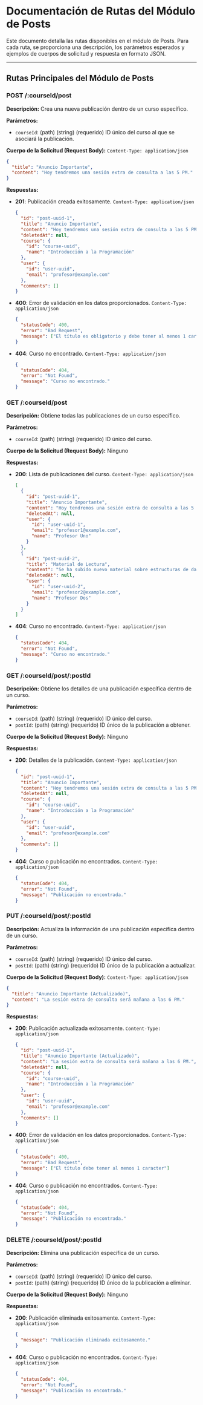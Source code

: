 # Documentación de Rutas del Módulo de Posts

Este documento detalla las rutas disponibles en el módulo de Posts. Para cada
ruta, se proporciona una descripción, los parámetros esperados y ejemplos de
cuerpos de solicitud y respuesta en formato JSON.

---

## Rutas Principales del Módulo de Posts

### POST /:courseId/post

**Descripción:** Crea una nueva publicación dentro de un curso específico.

**Parámetros:**

- `courseId`: (path) (string) (requerido) ID único del curso al que se asociará
  la publicación.

**Cuerpo de la Solicitud (Request Body):** `Content-Type: application/json`

```json
{
  "title": "Anuncio Importante",
  "content": "Hoy tendremos una sesión extra de consulta a las 5 PM."
}
```

**Respuestas:**

- **201**: Publicación creada exitosamente. `Content-Type: application/json`
  ```json
  {
    "id": "post-uuid-1",
    "title": "Anuncio Importante",
    "content": "Hoy tendremos una sesión extra de consulta a las 5 PM.",
    "deletedAt": null,
    "course": {
      "id": "course-uuid",
      "name": "Introducción a la Programación"
    },
    "user": {
      "id": "user-uuid",
      "email": "profesor@example.com"
    },
    "comments": []
  }
  ```
- **400**: Error de validación en los datos proporcionados.
  `Content-Type: application/json`
  ```json
  {
    "statusCode": 400,
    "error": "Bad Request",
    "message": ["El título es obligatorio y debe tener al menos 1 caracter"]
  }
  ```
- **404**: Curso no encontrado. `Content-Type: application/json`
  ```json
  {
    "statusCode": 404,
    "error": "Not Found",
    "message": "Curso no encontrado."
  }
  ```

### GET /:courseId/post

**Descripción:** Obtiene todas las publicaciones de un curso específico.

**Parámetros:**

- `courseId`: (path) (string) (requerido) ID único del curso.

**Cuerpo de la Solicitud (Request Body):** Ninguno

**Respuestas:**

- **200**: Lista de publicaciones del curso. `Content-Type: application/json`
  ```json
  [
    {
      "id": "post-uuid-1",
      "title": "Anuncio Importante",
      "content": "Hoy tendremos una sesión extra de consulta a las 5 PM.",
      "deletedAt": null,
      "user": {
        "id": "user-uuid-1",
        "email": "profesor1@example.com",
        "name": "Profesor Uno"
      }
    },
    {
      "id": "post-uuid-2",
      "title": "Material de Lectura",
      "content": "Se ha subido nuevo material sobre estructuras de datos.",
      "deletedAt": null,
      "user": {
        "id": "user-uuid-2",
        "email": "profesor2@example.com",
        "name": "Profesor Dos"
      }
    }
  ]
  ```
- **404**: Curso no encontrado. `Content-Type: application/json`
  ```json
  {
    "statusCode": 404,
    "error": "Not Found",
    "message": "Curso no encontrado."
  }
  ```

### GET /:courseId/post/:postId

**Descripción:** Obtiene los detalles de una publicación específica dentro de un
curso.

**Parámetros:**

- `courseId`: (path) (string) (requerido) ID único del curso.
- `postId`: (path) (string) (requerido) ID único de la publicación a obtener.

**Cuerpo de la Solicitud (Request Body):** Ninguno

**Respuestas:**

- **200**: Detalles de la publicación. `Content-Type: application/json`
  ```json
  {
    "id": "post-uuid-1",
    "title": "Anuncio Importante",
    "content": "Hoy tendremos una sesión extra de consulta a las 5 PM.",
    "deletedAt": null,
    "course": {
      "id": "course-uuid",
      "name": "Introducción a la Programación"
    },
    "user": {
      "id": "user-uuid",
      "email": "profesor@example.com"
    },
    "comments": []
  }
  ```
- **404**: Curso o publicación no encontrados. `Content-Type: application/json`
  ```json
  {
    "statusCode": 404,
    "error": "Not Found",
    "message": "Publicación no encontrada."
  }
  ```

### PUT /:courseId/post/:postId

**Descripción:** Actualiza la información de una publicación específica dentro
de un curso.

**Parámetros:**

- `courseId`: (path) (string) (requerido) ID único del curso.
- `postId`: (path) (string) (requerido) ID único de la publicación a actualizar.

**Cuerpo de la Solicitud (Request Body):** `Content-Type: application/json`

```json
{
  "title": "Anuncio Importante (Actualizado)",
  "content": "La sesión extra de consulta será mañana a las 6 PM."
}
```

**Respuestas:**

- **200**: Publicación actualizada exitosamente.
  `Content-Type: application/json`
  ```json
  {
    "id": "post-uuid-1",
    "title": "Anuncio Importante (Actualizado)",
    "content": "La sesión extra de consulta será mañana a las 6 PM.",
    "deletedAt": null,
    "course": {
      "id": "course-uuid",
      "name": "Introducción a la Programación"
    },
    "user": {
      "id": "user-uuid",
      "email": "profesor@example.com"
    },
    "comments": []
  }
  ```
- **400**: Error de validación en los datos proporcionados.
  `Content-Type: application/json`
  ```json
  {
    "statusCode": 400,
    "error": "Bad Request",
    "message": ["El título debe tener al menos 1 caracter"]
  }
  ```
- **404**: Curso o publicación no encontrados. `Content-Type: application/json`
  ```json
  {
    "statusCode": 404,
    "error": "Not Found",
    "message": "Publicación no encontrada."
  }
  ```

### DELETE /:courseId/post/:postId

**Descripción:** Elimina una publicación específica de un curso.

**Parámetros:**

- `courseId`: (path) (string) (requerido) ID único del curso.
- `postId`: (path) (string) (requerido) ID único de la publicación a eliminar.

**Cuerpo de la Solicitud (Request Body):** Ninguno

**Respuestas:**

- **200**: Publicación eliminada exitosamente. `Content-Type: application/json`
  ```json
  {
    "message": "Publicación eliminada exitosamente."
  }
  ```
- **404**: Curso o publicación no encontrados. `Content-Type: application/json`
  ```json
  {
    "statusCode": 404,
    "error": "Not Found",
    "message": "Publicación no encontrada."
  }
  ```
